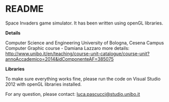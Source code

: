 # README #

Space Invaders game simulator. It has been written using openGL libraries.

**Details**

Computer Science and Engineering University of Bologna, Cesena Campus
Computer Graphic course - Damiana Lazzaro
more details: http://www.unibo.it/en/teaching/course-unit-catalogue/course-unit?annoAccademico=2014&idComponenteAF=385075

**Libraries**

To make sure everything works fine, please run the code on Visual Studio 2012 with openGL libraries installed.

For any question, please contact: [luca.pascucci@studio.unibo.it](mailto:luca.pascucci@studio.unibo.it)